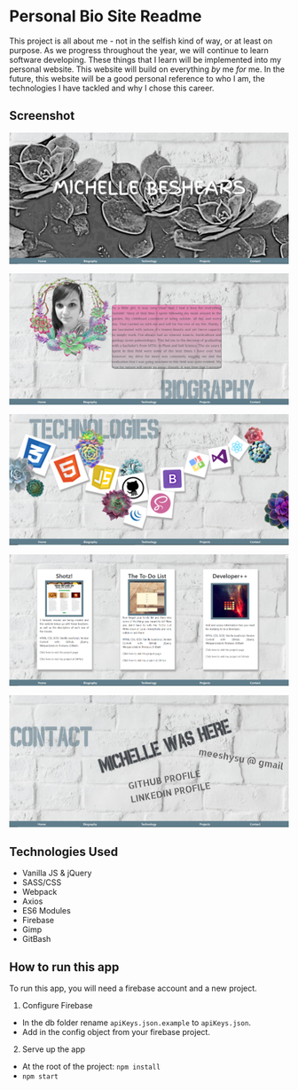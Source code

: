 # Personal Bio Site Readme

This project is all about me - not in the selfish kind of way, or at least on purpose. As we progress throughout the year, we will continue to learn software developing. These things that I learn will be implemented into my personal website. This website will build on everything _by_ me _for_ me. In the future, this website will be a good personal reference to who I am, the technologies I have tackled and why I chose this career.


## Screenshot

![homepage_screenshot](./ssForReadme/HomePageMeesh.png)

![bio_screenshot](./ssForReadme/BiographyPageMeesh.png)

![tech_screenshot](./ssForReadme/TechPageMeesh.png)

![projects_screenshot](./ssForReadme/ProjectsPageMeesh.png)

![contact_screenshot](./ssForReadme/ContactPageMeesh.png)

## Technologies Used 
- Vanilla JS & jQuery
- SASS/CSS
- Webpack
- Axios
- ES6 Modules
- Firebase
- Gimp
- GitBash

## How to run this app

To run this app, you will need a firebase account and a new project. 
1. Configure Firebase
- In the db folder rename ```apiKeys.json.example``` to ```apiKeys.json```.
- Add in the config object from your firebase project. 
2. Serve up the app
- At the root of the project: ```npm install```
- ```npm start```

